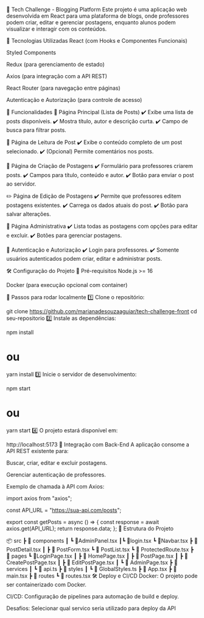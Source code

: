 📌 Tech Challenge - Blogging Platform
Este projeto é uma aplicação web desenvolvida em React para uma plataforma de blogs, onde professores podem criar, editar e gerenciar postagens, enquanto alunos podem visualizar e interagir com os conteúdos.

🚀 Tecnologias Utilizadas
React (com Hooks e Componentes Funcionais)

Styled Components 

Redux (para gerenciamento de estado)

Axios (para integração com a API REST)

React Router (para navegação entre páginas)

Autenticação e Autorização (para controle de acesso)

🎯 Funcionalidades
📄 Página Principal (Lista de Posts)
✔️ Exibe uma lista de posts disponíveis.
✔️ Mostra título, autor e descrição curta.
✔️ Campo de busca para filtrar posts.

📖 Página de Leitura de Post
✔️ Exibe o conteúdo completo de um post selecionado.
✔️ (Opcional) Permite comentários nos posts.

📝 Página de Criação de Postagens
✔️ Formulário para professores criarem posts.
✔️ Campos para título, conteúdo e autor.
✔️ Botão para enviar o post ao servidor.

✏️ Página de Edição de Postagens
✔️ Permite que professores editem postagens existentes.
✔️ Carrega os dados atuais do post.
✔️ Botão para salvar alterações.

🔧 Página Administrativa
✔️ Lista todas as postagens com opções para editar e excluir.
✔️ Botões para gerenciar postagens.

🔐 Autenticação e Autorização
✔️ Login para professores.
✔️ Somente usuários autenticados podem criar, editar e administrar posts.

🛠 Configuração do Projeto
📌 Pré-requisitos
Node.js >= 16

Docker (para execução opcional com container)

🚀 Passos para rodar localmente
1️⃣ Clone o repositório:


git clone https://github.com/marianadesouzaaguiar/tech-challenge-front
cd seu-repositorio
2️⃣ Instale as dependências:

npm install
# ou
yarn install
3️⃣ Inicie o servidor de desenvolvimento:

npm start
# ou
yarn start
4️⃣ O projeto estará disponível em:

http://localhost:5173
🔗 Integração com Back-End
A aplicação consome a API REST existente para:

Buscar, criar, editar e excluir postagens.

Gerenciar autenticação de professores.

Exemplo de chamada à API com Axios:

import axios from "axios";

const API_URL = "https://sua-api.com/posts";

export const getPosts = async () => {
  const response = await axios.get(API_URL);
  return response.data;
};
📂 Estrutura do Projeto

📦 src
 ┣ 📂 components
┃ ┗ 📜AdminPanel.tsx
 ┃┗ 📜login.tsx
 ┗ 📜Navbar.tsx
 ┣ 📜 PostDetail.tsx
 ┃ ┣ 📜 PostForm.tsx
┗ 📜 PostList.tsx
┗ 📜 ProtectedRoute.tsx
 ┣ 📂 pages
  ┗ 📜LoginPage.tsx
 ┃ ┣ 📜 HomePage.tsx
 ┃ ┣ 📜 PostPage.tsx
 ┃ ┣ 📜 CreatePostPage.tsx
 ┃ ┣ 📜 EditPostPage.tsx
 ┃ ┗ 📜 AdminPage.tsx
 ┣ 📂 services
 ┃ ┗ 📜 api.ts
 ┣ 📂 styles
 ┃ ┗ 📜 GlobalStyles.ts
 ┣ 📜 App.tsx
 ┣ 📜 main.tsx
  ┣ 📂 routes
 ┗ 📜 routes.tsx
🛠 Deploy e CI/CD
Docker: O projeto pode ser containerizado com Docker.

CI/CD: Configuração de pipelines para automação de build e deploy.

Desafios: Selecionar qual servico seria utilizado para deploy da API